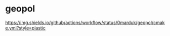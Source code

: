 # geopol

<https://img.shields.io/github/actions/workflow/status/0marduk/geopol/cmake.yml?style=plastic>
